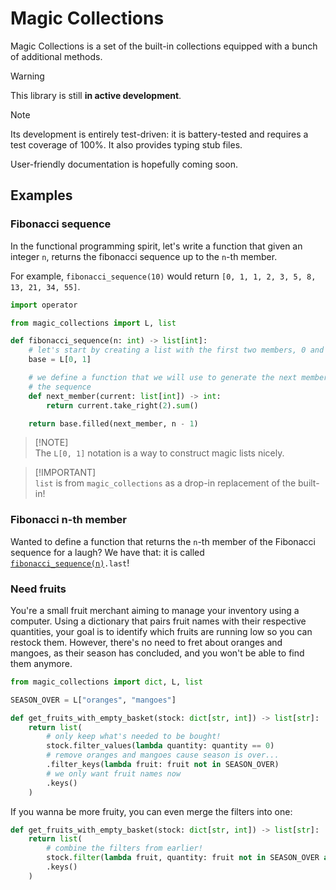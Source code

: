 <!-- markdownlint-disable MD028 -->

# Magic Collections

Magic Collections is a set of the built-in collections equipped with a bunch of additional methods.

> [!WARNING]
> This library is still **in active development**.

> [!NOTE]
> Its development is entirely test-driven: it is battery-tested and requires a
> test coverage of 100%. It also provides typing stub files.

User-friendly documentation is hopefully coming soon.

## Examples

### Fibonacci sequence

In the functional programming spirit, let's write a function that given an integer `n`, returns the fibonacci sequence up to the `n`-th member.

For example, `fibonacci_sequence(10)` would return `[0, 1, 1, 2, 3, 5, 8, 13, 21, 34, 55]`.

```py
import operator

from magic_collections import L, list

def fibonacci_sequence(n: int) -> list[int]:
    # let's start by creating a list with the first two members, 0 and 1.
    base = L[0, 1]

    # we define a function that we will use to generate the next members of
    # the sequence
    def next_member(current: list[int]) -> int:
        return current.take_right(2).sum()

    return base.filled(next_member, n - 1)
```

> [!NOTE]\
> The `L[0, 1]` notation is a way to construct magic lists nicely.

> [!IMPORTANT]\
> `list` is from `magic_collections` as a drop-in replacement of the built-in!

### Fibonacci n-th member

Wanted to define a function that returns the `n`-th member of the Fibonacci sequence for a laugh? We have that: it is called [`fibonacci_sequence(n)`](#fibonacci-sequence)`.last`!

### Need fruits

You're a small fruit merchant aiming to manage your inventory using a computer. Using a dictionary that pairs fruit names with their respective quantities, your goal is to identify which fruits are running low so you can restock them. However, there's no need to fret about oranges and mangoes, as their season has concluded, and you won't be able to find them anymore.

```py
from magic_collections import dict, L, list

SEASON_OVER = L["oranges", "mangoes"]

def get_fruits_with_empty_basket(stock: dict[str, int]) -> list[str]:
    return list(
        # only keep what's needed to be bought!
        stock.filter_values(lambda quantity: quantity == 0)
        # remove oranges and mangoes cause season is over...
        .filter_keys(lambda fruit: fruit not in SEASON_OVER)
        # we only want fruit names now
        .keys()
    )

```

If you wanna be more fruity, you can even merge the filters into one:

```py
def get_fruits_with_empty_basket(stock: dict[str, int]) -> list[str]:
    return list(
        # combine the filters from earlier!
        stock.filter(lambda fruit, quantity: fruit not in SEASON_OVER and quantity == 0)
        .keys()
    )
```
